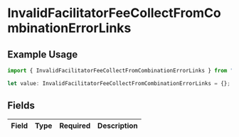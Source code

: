 # InvalidFacilitatorFeeCollectFromCombinationErrorLinks

## Example Usage

```typescript
import { InvalidFacilitatorFeeCollectFromCombinationErrorLinks } from "dwolla-typescript";

let value: InvalidFacilitatorFeeCollectFromCombinationErrorLinks = {};
```

## Fields

| Field       | Type        | Required    | Description |
| ----------- | ----------- | ----------- | ----------- |